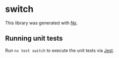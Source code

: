 # switch

This library was generated with [Nx](https://nx.dev).

## Running unit tests

Run `nx test switch` to execute the unit tests via [Jest](https://jestjs.io).
